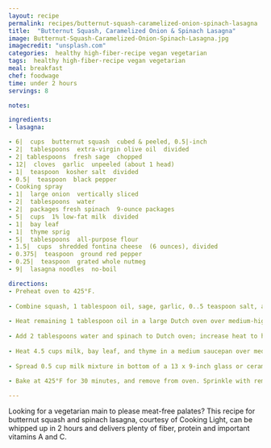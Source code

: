 ```yaml
---
layout: recipe
permalink: recipes/butternut-squash-caramelized-onion-spinach-lasagna
title:  "Butternut Squash, Caramelized Onion & Spinach Lasagna"
image: Butternut-Squash-Caramelized-Onion-Spinach-Lasagna.jpg
imagecredit: "unsplash.com"
categories:  healthy high-fiber-recipe vegan vegetarian
tags:  healthy high-fiber-recipe vegan vegetarian
meal: breakfast
chef: foodwage
time: under 2 hours
servings: 8

notes:

ingredients:
- lasagna:

- 6|  cups  butternut squash  cubed & peeled, 0.5|-inch
- 2|  tablespoons  extra-virgin olive oil  divided
- 2| tablespoons  fresh sage  chopped
- 12|  cloves  garlic  unpeeled (about 1 head)
- 1|  teaspoon  kosher salt  divided
- 0.5|  teaspoon  black pepper
- Cooking spray
- 1|  large onion  vertically sliced
- 2|  tablespoons  water
- 2|  packages fresh spinach  9-ounce packages
- 5|  cups  1% low-fat milk  divided
- 1|  bay leaf
- 1|  thyme sprig
- 5|  tablespoons  all-purpose flour
- 1.5|  cups  shredded fontina cheese  (6 ounces), divided
- 0.375|  teaspoon  ground red pepper
- 0.25|  teaspoon  grated whole nutmeg
- 9|  lasagna noodles  no-boil

directions:
- Preheat oven to 425°F.
    
- Combine squash, 1 tablespoon oil, sage, garlic, 0..5 teaspoon salt, and black pepper in a large bowl; toss to coat. Arrange squash mixture on a baking sheet coated with cooking spray. Bake at 425°F for 30 minutes or until squash is tender. Cool slightly; peel garlic. Place squash and garlic in a bowl; partially mash with a fork.
    
- Heat remaining 1 tablespoon oil in a large Dutch oven over medium-high heat. Add onion, and sauté for 4 minutes. Reduce heat to medium-low; continue cooking for 20 minutes or until golden brown, stirring frequently. Place onion in a bowl.
    
- Add 2 tablespoons water and spinach to Dutch oven; increase heat to high. Cover and cook 2 minutes or until spinach wilts. Drain in a colander; cool. Squeeze excess liquid from spinach. Add spinach to onions.
    
- Heat 4.5 cups milk, bay leaf, and thyme in a medium saucepan over medium-high heat. Bring to a boil; remove from heat. Let stand for 10 minutes. Discard bay leaf and thyme. Return pan to medium heat. Combine remaining 0..5 cup milk and flour in a small bowl. Add to pan, stirring with a whisk until blended. Bring to a boil; reduce heat, and simmer for 5 minutes or until thickened, stirring constantly. Remove from heat; stir in remaining 0.5 teaspoon salt, 1.25 cups cheese, red pepper, and nutmeg.
    
- Spread 0.5 cup milk mixture in bottom of a 13 x 9-inch glass or ceramic baking dish coated with cooking spray. Arrange 3 noodles over milk mixture; top with half of squash mixture, half of spinach mixture, and 0.75 cup milk mixture. Repeat layers, ending with noodles. Spread remaining milk mixture over noodles.
    
- Bake at 425°F for 30 minutes, and remove from oven. Sprinkle with remaining 0.25 cup cheese.

---
```


Looking for a vegetarian main to please meat-free palates? This recipe for butternut squash and spinach lasagna, courtesy of Cooking Light, can be whipped up in 2 hours and delivers plenty of fiber, protein and important vitamins A and C.